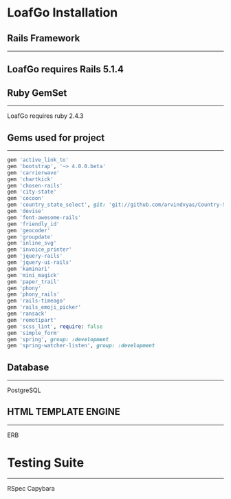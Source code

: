 # LoafGo Installation

## Rails Framework
---
LoafGo requires Rails 5.1.4
---
## Ruby GemSet
---
LoafGo requires ruby 2.4.3
## Gems used for project
---
```ruby
gem 'active_link_to'
gem 'bootstrap', '~> 4.0.0.beta'
gem 'carrierwave'
gem 'chartkick'
gem 'chosen-rails'
gem 'city-state'
gem 'cocoon'
gem 'country_state_select', git: 'git://github.com/arvindvyas/Country-State-Select', branch: :master
gem 'devise'
gem 'font-awesome-rails'
gem 'friendly_id'
gem 'geocoder'
gem 'groupdate'
gem 'inline_svg'
gem 'invoice_printer'
gem 'jquery-rails'
gem 'jquery-ui-rails'
gem 'kaminari'
gem 'mini_magick'
gem 'paper_trail'
gem 'phony'
gem 'phony_rails'
gem 'rails-timeago'
gem 'rails_emoji_picker'
gem 'ransack'
gem 'remotipart'
gem 'scss_lint', require: false
gem 'simple_form'
gem 'spring', group: :development
gem 'spring-watcher-listen', group: :development
```

## Database
---
PostgreSQL

## HTML TEMPLATE ENGINE
---
ERB

# Testing Suite
---
RSpec
Capybara